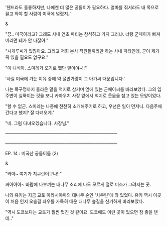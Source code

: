 '첸드라도 훌륭하지만, 나에겐 더 많은 공돌이가 필요하다. 얼마를 줘서라도 내 쪽으로 끌고 와야 할 사람이 미국에 널렸지..'

&

"끙.. 미국이라고? 그래도 사내 연초 파티는 참석하고 가지 그러냐. 너랑 군페이가 빠져 버리면 테가 안 나잖아."

"시게루씨가 있잖아요. 그리고 저희 본사 직원들끼리만 하는 사내 파티인데, 굳이 제가 꼭 있을 필요도 없구요."

"이 녀석아. 스미레가 오기로 했단 말이야~!!"

'사실 미국에 가는 이유 중에 약 절반가량이 그 아가씨 때문입니다.'

나는 목구멍까지 올라온 말을 억지로 삼키며 옆에 있는 군페이씨를 바라보았다. 그의 입주변이 실룩이는 것을 보니 카마우치 사장 앞에서 억지로 웃음을 참고 있는 모양이었다.

"할 수 없군. 스미레는 나중에 천천히 소개해주기로 하고, 우선은 일이 먼저니. 다음주에 간다고 했지? 잘 다녀오게."

"네. 그럼 다녀오겠습니다. 사장님."

────────────────────────────────────

────────────────────────────────────

EP. 14 : 미국산 공돌이들 (2)

&

"와아~ 여기가 치쿠린이구나!!"

싸아아아~ 바람에 나부끼는 대나무 소리에 나도 모르게 절로 미소가 그려지는 곳. 

나와 유키는 지금 교토 아라시야마의 대나무 숲인 '치쿠린'에 와 있었다. 유키 역시 이곳이 처음 인지 오솔길 좌우를 가득히 매운 대나무 숲길을 신기하게 바라보았다.

"역시 도쿄보다는 교토가 훨씬 멋진 것 같아요. 도쿄에도 이런 곳이 있으면 참 좋을 텐데.."